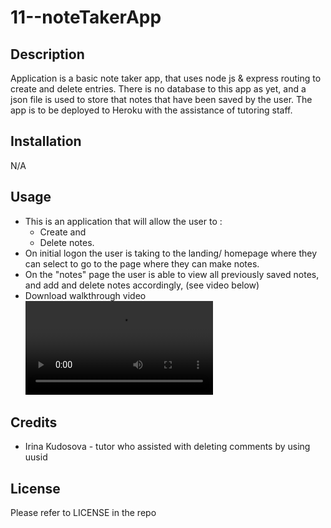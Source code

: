 # 11--noteTakerApp

## Description

Application is a basic note taker app, that uses node js & express routing to create and delete entries. There is no database to this app as yet, and a json file is used to store that notes that have been saved by the user. The app is to be deployed to Heroku with the assistance of tutoring staff.

## Installation

N/A

## Usage

- This is an application that will allow the user to :
    - Create and 
    - Delete notes.
- On initial logon the user is taking to the landing/ homepage where they can select to go to the page where they can make      notes.
- On the "notes" page the user is able to view all previously saved notes, and add and delete notes accordingly, (see video below) 
- Download walkthrough video ![here](NoteTakerJazz.webm)

## Credits

- Irina Kudosova - tutor who assisted with deleting comments by using uusid

## License

Please refer to LICENSE in the repo